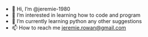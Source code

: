- 👋 Hi, I’m @jeremie-1980
- 👀 I’m interested in learning how to code and program
- 🌱 I’m currently learning python any other suggestions
- 📫 How to reach me jeremie.rowan@gmail.com

<!---
jeremie-1980/jeremie-1980 is a ✨ special ✨ repository because its `README.md` (this file) appears on your GitHub profile.
You can click the Preview link to take a look at your changes.
--->
